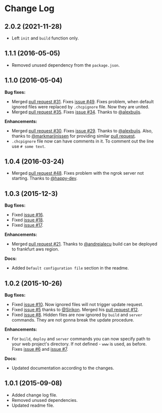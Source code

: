 # Change Log

## 2.0.2 (2021-11-28)

- Left `init` and `build` function only.

## 1.1.1 (2016-05-05)

- Removed unused dependency from the `package.json`.

## 1.1.0 (2016-05-04)

**Bug fixes:**

- Merged [pull request #31](https://github.com/nordnet/cordova-hot-code-push-cli/pull/31). Fixes [issue #49](https://github.com/nordnet/cordova-hot-code-push-cli/issues/49). Fixes problem, when default ignored files were replaced by `.chcpignore` file. Now they are united.
- Merged [pull request #35](https://github.com/nordnet/cordova-hot-code-push-cli/pull/35). Fixes [issue #34](https://github.com/nordnet/cordova-hot-code-push-cli/issues/34). Thanks to [@alexbuijs](https://github.com/alexbuijs).

**Enhancements:**

- Merged [pull request #30](https://github.com/nordnet/cordova-hot-code-push-cli/pull/30). Fixes [issue #29](https://github.com/nordnet/cordova-hot-code-push-cli/issues/29). Thanks to [@alexbuijs](https://github.com/alexbuijs). Also, thanks to [@markmarijnissen](https://github.com/markmarijnissen) for providing similar [pull request](https://github.com/nordnet/cordova-hot-code-push-cli/pull/37).
- `.chcpignore` file now can have comments in it. To comment out the line use `# some text`.

## 1.0.4 (2016-03-24)

- Merged [pull request #48](https://github.com/nordnet/cordova-hot-code-push-cli/pull/48). Fixes problem with the ngrok server not starting. Thanks to [@happy-dev](https://github.com/happy-dev).

## 1.0.3 (2015-12-3)

**Bug fixes:**

- Fixed [issue #16](https://github.com/nordnet/cordova-hot-code-push-cli/issues/16).
- Fixed [issue #18](https://github.com/nordnet/cordova-hot-code-push-cli/issues/18).
- Fixed [issue #17](https://github.com/nordnet/cordova-hot-code-push-cli/issues/17).

**Enhancements:**

- Merged [pull request #21](https://github.com/nordnet/cordova-hot-code-push-cli/pull/21). Thanks to [@andreialecu](https://github.com/andreialecu) build can be deployed to frankfurt aws region.

**Docs:**

- Added `Default configuration file` section in the readme.

## 1.0.2 (2015-10-26)

**Bug fixes:**

- Fixed [issue #10](https://github.com/nordnet/cordova-hot-code-push-cli/issues/10). Now ignored files will not trigger update request.
- Fixed [issue #5](https://github.com/nordnet/cordova-hot-code-push-cli/issues/5) thanks to [@Sirikon](https://github.com/Sirikon). Merged his [pull request #12](https://github.com/nordnet/cordova-hot-code-push-cli/pull/12).
- Fixed [issue #8](https://github.com/nordnet/cordova-hot-code-push-cli/issues/8). Hidden files are now ignored by `build` and `server` commands. They are not gonna break the update procedure.

**Enhancements:**

- For `build`, `deploy` and `server` commands you can now specify path to your web project's directory. If not defined - `www` is used, as before. Fixes [issue #6](https://github.com/nordnet/cordova-hot-code-push-cli/issues/6) and [issue #7](https://github.com/nordnet/cordova-hot-code-push-cli/issues/7).

**Docs:**

- Updated documentation according to the changes.

## 1.0.1 (2015-09-08)

- Added change log file.
- Removed unused dependencies.
- Updated readme file.
